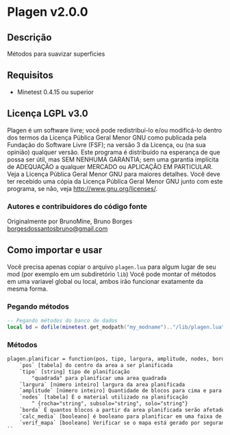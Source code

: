 # Plagen v2.0.0

## Descrição

Métodos para suavizar superficies


## Requisitos

* Minetest 0.4.15 ou superior


## Licença LGPL v3.0
Plagen é um software livre; você pode redistribuí-lo e/ou modificá-lo dentro dos termos da Licença Pública Geral Menor GNU como publicada pela Fundação do Software Livre (FSF); na versão 3 da Licença, ou (na sua opinião) qualquer versão. Este programa é distribuído na esperança de que possa ser útil, mas SEM NENHUMA GARANTIA; sem uma garantia implícita de ADEQUAÇÃO a qualquer MERCADO ou APLICAÇÃO EM PARTICULAR. Veja a Licença Pública Geral Menor GNU para maiores detalhes. Você deve ter recebido uma cópia da Licença Pública Geral Menor GNU junto com este programa, se não, veja http://www.gnu.org/licenses/.

### Autores e contribuidores do código fonte

Originalmente por BrunoMine, Bruno Borges <borgesdossantosbruno@gmail.com>


## Como importar e usar

Você precisa apenas copiar o arquivo `plagen.lua` para algum lugar de seu mod (por exemplo em um subdiretório `lib`)
Você pode montar of métodos em uma variavel global ou local, ambos irão funcionar exatamente da mesma forma.

### Pegando métodos
```lua
-- Pegando métodos do banco de dados
local bd = dofile(minetest.get_modpath("my_modname").."/lib/plagen.lua")
```

### Métodos
```txt
plagen.planificar = function(pos, tipo, largura, amplitude, nodes, borda, calc_media, verif_mapa) : Planificar uma area e gerar degrais ao redor para suavizar a topografia 
	`pos` [tabela] do centro da area a ser planificada
	`tipo` [string] tipo de planificação
		"quadrada" para planificar uma area quadrada
	`largura` [número inteiro] largura da area planificada
	`amplitude` [número inteiro] Quantidade de blocos para cima e para baixo em que ocorre a operação (colocação de blocos)
	`nodes` [tabela] É o material utilizado na planificação
		^ {rocha="string", subsolo="string", solo="string"}
	`borda` É quantos blocos a partir da area planificada serão afetado para formar os degrais
	`calc_media` [booleano] é booleano para planificar em uma faixa de altura média da area a planificar
	`verif_mapa` [booleano] Verificar se o mapa está gerado por segurança
``
